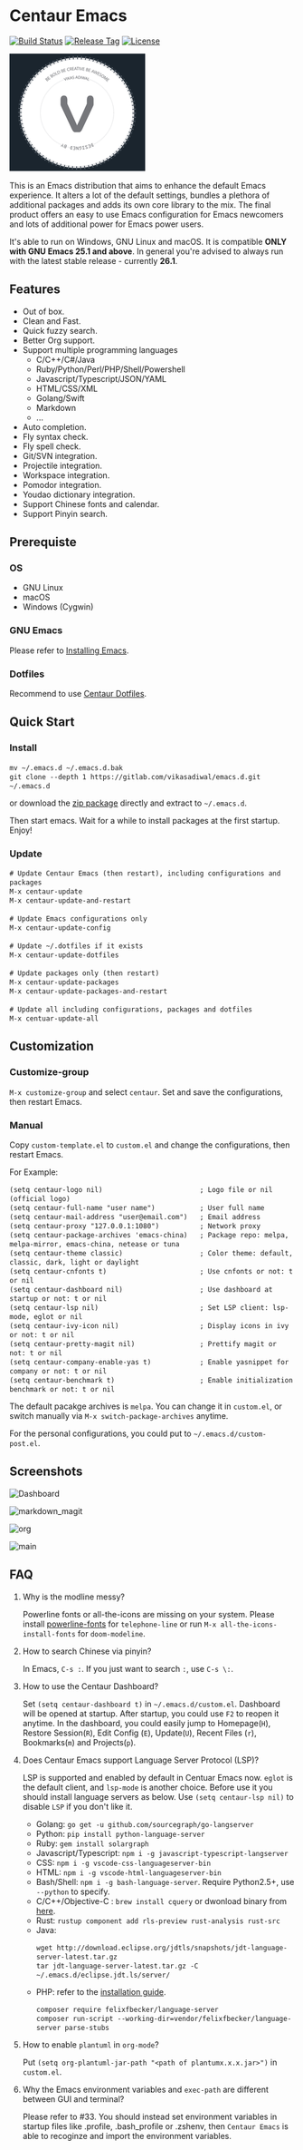 # Centaur Emacs

[![Build Status](https://travis-ci.org/seagle0128/.emacs.d.svg?branch=master)](https://travis-ci.org/seagle0128/.emacs.d)
[![Release Tag](https://img.shields.io/github/tag/seagle0128/.emacs.d.svg?label=release)](https://github.com/seagle0128/.emacs.d/releases/latest)
[![License](http://img.shields.io/:license-gpl3-blue.svg)](http://www.gnu.org/licenses/gpl-3.0.html)

![Centaur Emacs](logo.png)

This is an Emacs distribution that aims to enhance the default
Emacs experience. It alters a lot of the default settings,
bundles a plethora of additional packages and adds its own core
library to the mix. The final product offers an easy to use Emacs
configuration for Emacs newcomers and lots of additional power for
Emacs power users.

It's able to run on Windows, GNU Linux and macOS. It is compatible **ONLY with
GNU Emacs 25.1 and above**. In general you're advised to always run with the
latest stable release - currently **26.1**.

## Features

- Out of box.
- Clean and Fast.
- Quick fuzzy search.
- Better Org support.
- Support multiple programming languages
  - C/C++/C#/Java
  - Ruby/Python/Perl/PHP/Shell/Powershell
  - Javascript/Typescript/JSON/YAML
  - HTML/CSS/XML
  - Golang/Swift
  - Markdown
  - ...
- Auto completion.
- Fly syntax check.
- Fly spell check.
- Git/SVN integration.
- Projectile integration.
- Workspace integration.
- Pomodor integration.
- Youdao dictionary integration.
- Support Chinese fonts and calendar.
- Support Pinyin search.

## Prerequiste

### OS

- GNU Linux
- macOS
- Windows (Cygwin)

### GNU Emacs

Please refer to [Installing Emacs](http://wikemacs.org/index.php/Installing_Emacs).

### Dotfiles

Recommend to use [Centaur Dotfiles](https://github.com/seagle0128/dotfiles).

## Quick Start

### Install

``` shell
mv ~/.emacs.d ~/.emacs.d.bak
git clone --depth 1 https://gitlab.com/vikasadiwal/emacs.d.git ~/.emacs.d
```

or download the [zip
package](https://github.com/seagle0128/.emacs.d/archive/master.zip) directly and
extract to `~/.emacs.d`.

Then start emacs. Wait for a while to install packages at the first startup.
Enjoy!

### Update

``` emacs-lisp
# Update Centaur Emacs (then restart), including configurations and packages
M-x centaur-update
M-x centaur-update-and-restart

# Update Emacs configurations only
M-x centaur-update-config

# Update ~/.dotfiles if it exists
M-x centaur-update-dotfiles

# Update packages only (then restart)
M-x centaur-update-packages
M-x centaur-update-packages-and-restart

# Update all including configurations, packages and dotfiles
M-x centuar-update-all
```

## Customization

### Customize-group

`M-x customize-group` and select `centaur`. Set and save the configurations,
then restart Emacs.

### Manual

Copy `custom-template.el` to `custom.el` and change the configurations, then
restart Emacs.

For Example:

``` emacs-lisp
(setq centaur-logo nil)                        ; Logo file or nil (official logo)
(setq centaur-full-name "user name")           ; User full name
(setq centaur-mail-address "user@email.com")   ; Email address
(setq centaur-proxy "127.0.0.1:1080")          ; Network proxy
(setq centaur-package-archives 'emacs-china)   ; Package repo: melpa, melpa-mirror, emacs-china, netease or tuna
(setq centaur-theme classic)                   ; Color theme: default, classic, dark, light or daylight
(setq centaur-cnfonts t)                       ; Use cnfonts or not: t or nil
(setq centaur-dashboard nil)                   ; Use dashboard at startup or not: t or nil
(setq centaur-lsp nil)                         ; Set LSP client: lsp-mode, eglot or nil
(setq centaur-ivy-icon nil)                    ; Display icons in ivy or not: t or nil
(setq centaur-pretty-magit nil)                ; Prettify magit or not: t or nil
(setq centaur-company-enable-yas t)            ; Enable yasnippet for company or not: t or nil
(setq centaur-benchmark t)                     ; Enable initialization benchmark or not: t or nil
```

The default pacakge archives is `melpa`. You can change it in `custom.el`, or
switch manually via `M-x switch-package-archives` anytime.

For the personal configurations, you could put to `~/.emacs.d/custom-post.el`.

## Screenshots

![Dashboard](https://user-images.githubusercontent.com/140797/49697925-400f3600-fbf8-11e8-8781-2e2ee6cd90c9.png
"Dashboard (default theme)")

![markdown_magit](https://user-images.githubusercontent.com/140797/49694620-8ba9eb80-fbc8-11e8-9800-f2486ab41991.png
"Markdown and Magit")

![org](https://user-images.githubusercontent.com/140797/49694696-a761c180-fbc9-11e8-9edc-0199f4ea7ca0.png
"Org (classic theme)")

![main](https://user-images.githubusercontent.com/140797/49694704-cfe9bb80-fbc9-11e8-9506-df9fee48e304.png
"Main (light theme)")

## FAQ

1. Why is the modline messy?

    Powerline fonts or all-the-icons are missing on your system. Please install
    [powerline-fonts](https://github.com/powerline/fonts) for `telephone-line` or
    run `M-x all-the-icons-install-fonts` for `doom-modeline`.

1. How to search Chinese via pinyin?

    In Emacs, `C-s :`. If you just want to search `:`, use `C-s \:`.

1. How to use the Centaur Dashboard?

    Set `(setq centaur-dashboard t)` in `~/.emacs.d/custom.el`. Dashboard will
    be opened at startup. After startup, you could use `F2` to reopen it anytime.
    In the dashboard, you could easily jump to Homepage(`H`), Restore
    Session(`R`), Edit Config (`E`), Update(`U`), Recent Files (`r`),
    Bookmarks(`m`) and Projects(`p`).

1. Does Centaur Emacs support Language Server Protocol (LSP)?

    LSP is supported and enabled by default in Centuar Emacs now. `eglot` is the
    default client, and `lsp-mode` is another choice. Before use it you should
    install language servers as below. Use `(setq centaur-lsp nil)` to disable
    `LSP` if you don't like it.
    - Golang: `go get -u github.com/sourcegraph/go-langserver`
    - Python: `pip install python-language-server`
    - Ruby:  `gem install solargraph`
    - Javascript/Typescript: `npm i -g javascript-typescript-langserver`
    - CSS: `npm i -g vscode-css-languageserver-bin`
    - HTML: `npm i -g vscode-html-languageserver-bin`
    - Bash/Shell: `npm i -g bash-language-server`. Require Python2.5+, use
      `--python` to specify.
    - C/C++/Objective-C : `brew install cquery` or dwonload binary from
      [here](https://github.com/cquery-project/cquery/releases).
    - Rust: `rustup component add rls-preview rust-analysis rust-src`
    - Java:
      ``` shell
      wget http://download.eclipse.org/jdtls/snapshots/jdt-language-server-latest.tar.gz
      tar jdt-language-server-latest.tar.gz -C ~/.emacs.d/eclipse.jdt.ls/server/
      ```
    - PHP: refer to the [installation
      guide](https://github.com/felixfbecker/php-language-server#installation).
      ``` shell
      composer require felixfbecker/language-server
      composer run-script --working-dir=vendor/felixfbecker/language-server parse-stubs
      ```

1. How to enable `plantuml` in `org-mode`?

    Put `(setq org-plantuml-jar-path "<path of plantumx.x.x.jar>")` in `custom.el`.

1. Why the Emacs environment variables and `exec-path` are different between GUI
   and terminal?

    Please refer to #33. You should instead set environment variables in startup
    files like .profile, .bash_profile or .zshenv, then `Centaur Emacs` is able
    to recoginze and import the environment variables.
